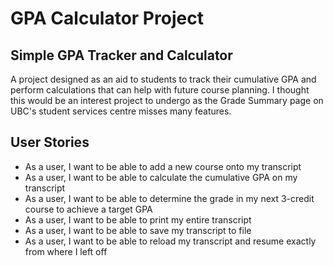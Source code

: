 # GPA Calculator Project

## Simple GPA Tracker and Calculator


A project designed as an aid to students to track their cumulative GPA and perform calculations that can help with 
future course planning. I thought this would be an interest project to undergo as the Grade Summary page on UBC's
student services centre misses many features.


## User Stories

- As a user, I want to be able to add a new course onto my transcript
- As a user, I want to be able to calculate the cumulative GPA on my transcript
- As a user, I want to be able to determine the grade in my next 3-credit course to achieve a target GPA
- As a user, I want to be able to print my entire transcript
- As a user, I want to be able to save my transcript to file
- As a user, I want to be able to reload my transcript and resume exactly from where I left off
